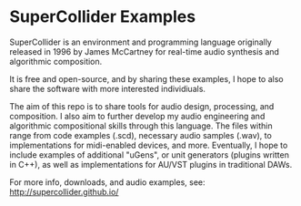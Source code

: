 # SuperCollider Examples

SuperCollider is an environment and programming language originally released in 1996 by James McCartney for real-time audio synthesis and algorithmic composition.

It is free and open-source, and by sharing these examples, I hope to also share the software with more interested individiuals.

The aim of this repo is to share tools for audio design, processing, and composition.
I also aim to further develop my audio engineering and algorithmic compositional skills through this language.
The files within range from code examples (.scd), necessary audio samples (.wav), to implementations for midi-enabled devices, and more.
Eventually, I hope to include examples of additional "uGens", or unit generators (plugins written in C++), as well as implementations for AU/VST plugins in traditional DAWs.

For more info, downloads, and audio examples, see: http://supercollider.github.io/
